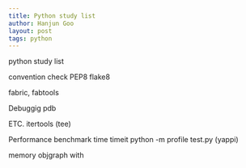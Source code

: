 ```yaml
---
title: Python study list
author: Hanjun Goo
layout: post
tags: python
---
```


python study list

convention check
PEP8
flake8

fabric, fabtools

Debuggig
pdb


ETC.
itertools (tee)

Performance benchmark
time
timeit
python -m profile test.py
(yappi)

memory
objgraph
with
